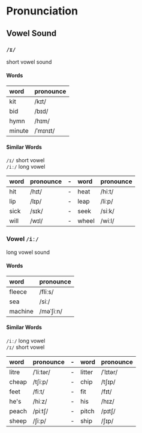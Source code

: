 # Pronunciation


## Vowel Sound

### `/ɪ/`

short vowel sound

#### Words

| word   | pronounce |
|:-------|:----------|
| kit    | /kɪt/     |
| bid    | /bɪd/     |
| hymn   | /hɪm/     |
| minute | /ˈmɪnɪt/  |

#### Similar Words

`/ɪ/` short vowel <br/>
`/iː/` long vowel

| word | pronounce | -   | word  | pronounce |
|:-----|:----------|:----|:------|:----------|
| hit  | /hɪt/     | -   | heat  | /hiːt/    |
| lip  | /lɪp/     | -   | leap  | /liːp/    |
| sick | /sɪk/     | -   | seek  | /siːk/    |
| will | /wɪl/     | -   | wheel | /wiːl/    |



### Vowel `/iː/`

long vowel sound

#### Words

| word    | pronounce |
|:--------|:----------|
| fleece  | /fliːs/   |
| sea     | /siː/     |
| machine | /məˈʃiːn/ |

#### Similar Words

`/iː/` long vowel <br/>
`/ɪ/` short vowel

| word  | pronounce | -   | word   | pronounce |
|:------|:----------|:----|:-------|:----------|
| litre | /ˈliːtər/ | -   | litter | /ˈlɪtər/  |
| cheap | /tʃiːp/   | -   | chip   | /tʃɪp/    |
| feet  | /fiːt/    | -   | fit    | /fɪt/     |
| he's  | /hiːz/    | -   | his    | /hɪz/     |
| peach | /piːtʃ/   | -   | pitch  | /pɪtʃ/    |
| sheep | /ʃiːp/    | -   | ship   | /ʃɪp/     |

